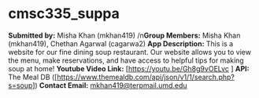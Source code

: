# cmsc335_suppa
**Submitted by:** Misha Khan (mkhan419)
/n**Group Members:** Misha Khan (mkhan419), Chethan Agarwal (cagarwa2)
**App Description:** This is a website for our fine dining soup restaurant. Our website allows you to view the menu, make reservations, and have access to helpful tips for making soup at home!
**Youtube Video Link:** [https://youtu.be/Gh8g9vOELvc ]
**API:** The Meal DB ([https://www.themealdb.com/api/json/v1/1/search.php?s=soup])
**Contact Email:** mkhan419@terpmail.umd.edu
